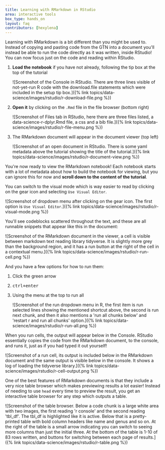 ```yaml
---
title: Learning with RMarkdown in RStudio
area: interactive tools
box_type: hands_on
layout: faq
contributors: [hexylena]
---
```


Learning with RMarkdown is a bit different than you might be used to. Instead of copying and pasting code from the GTN into a document you'll instead be able to run the code directly as it was written, inside RStudio! You can now focus just on the code and reading within RStudio.

1. **Load the notebook** if you have not already, following the tip box at the top of the tutorial

   ![Screenshot of the Console in RStudio. There are three lines visible of not-yet-run R code with the download.file statements which were included in the setup tip box.]({% link topics/data-science/images/rstudio/r-download-file.png %})

2. **Open it** by clicking on the `.Rmd` file in the file browser (bottom right)

   ![Screenshot of Files tab in RStudio, here there are three files listed, a data-science-r-dplyr.Rmd file, a css and a bib file.]({% link topics/data-science/images/rstudio/r-file-menu.png %})

3. The RMarkdown document will appear in the document viewer (top left)

   ![Screenshot of an open document in RStudio. There is some yaml metadata above the tutorial showing the title of the tutorial.]({% link topics/data-science/images/rstudio/r-document-view.png %})

You're now ready to view the RMarkdown notebook! Each notebook starts with a lot of metadata about how to build the notebook for viewing, but you can ignore this for now and **scroll down to the content of the tutorial**.

You can switch to the visual mode which is way easier to read by clicking on the gear icon and selecting `Use Visual Editor`.

![Screenshot of dropdown menu after clicking on the gear icon. The first option is `Use Visual Editor`.]({% link topics/data-science/images/rstudio/r-visual-mode.png %})

You'll see codeblocks scattered throughout the text, and these are all runnable snippets that appear like this in the document:

![Screenshot of the RMarkdown document in the viewer, a cell is visible between markdown text reading library tidyverse. It is slightly more grey than the background region, and it has a run button at the right of the cell in a contextual menu.]({% link topics/data-science/images/rstudio/r-run-cell.png %})

And you have a few options for how to run them:

1. Click the green arrow
2. <kbd>ctrl+enter</kbd>
3. Using the menu at the top to run all

   ![Screenshot of the run dropdown menu in R, the first item is run selected lines showing the mentioned shortcut above, the second is run next chunk, and then it also mentions a 'run all chunks below' and 'restart r and run all chunks' option.]({% link topics/data-science/images/rstudio/r-run-all.png %})

When you run cells, the output will appear below in the Console. RStudio essentially copies the code from the RMarkdown document, to the console, and runs it, just as if you had typed it out yourself!

![Screenshot of a run cell, its output is included below in the RMarkdown document and the same output is visible below in the console. It shows a log of loading the tidyverse library.]({% link topics/data-science/images/rstudio/r-cell-output.png %})

One of the best features of RMarkdown documents is that they include a very nice table browser which makes previewing results a lot easier! Instead of needing to use `head` every time to preview the result, you get an interactive table browser for any step which outputs a table.

![Screenshot of the table browser. Below a code chunk is a large white area with two images, the first reading 'r console' and the second reading 'tbl_df'. The tbl_df is highlighted like it is active. Below that is a pretty-printed table with bold column headers like name and genus and so on. At the right of the table is a small arrow indicating you can switch to seeing more columns than just the initial three. At the bottom of the table is 1-10 of 83 rows written, and buttons for switching between each page of results.]({% link topics/data-science/images/rstudio/r-table.png %})
